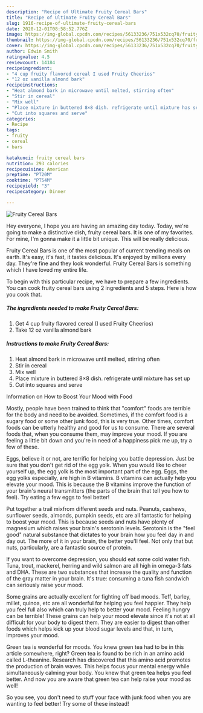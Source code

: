 ```yaml
---
description: "Recipe of Ultimate Fruity Cereal Bars"
title: "Recipe of Ultimate Fruity Cereal Bars"
slug: 1916-recipe-of-ultimate-fruity-cereal-bars
date: 2020-12-01T08:58:52.776Z
image: https://img-global.cpcdn.com/recipes/56133236/751x532cq70/fruity-cereal-bars-recipe-main-photo.jpg
thumbnail: https://img-global.cpcdn.com/recipes/56133236/751x532cq70/fruity-cereal-bars-recipe-main-photo.jpg
cover: https://img-global.cpcdn.com/recipes/56133236/751x532cq70/fruity-cereal-bars-recipe-main-photo.jpg
author: Edwin Smith
ratingvalue: 4.5
reviewcount: 14184
recipeingredient:
- "4 cup fruity flavored cereal I used Fruity Cheerios"
- "12 oz vanilla almond bark"
recipeinstructions:
- "Heat almond bark in microwave until melted, stirring often"
- "Stir in cereal"
- "Mix well"
- "Place mixture in buttered 8×8 dish. refrigerate until mixture has set up"
- "Cut into squares and serve"
categories:
- Recipe
tags:
- fruity
- cereal
- bars

katakunci: fruity cereal bars 
nutrition: 293 calories
recipecuisine: American
preptime: "PT20M"
cooktime: "PT54M"
recipeyield: "3"
recipecategory: Dinner

---
```



![Fruity Cereal Bars](https://img-global.cpcdn.com/recipes/56133236/751x532cq70/fruity-cereal-bars-recipe-main-photo.jpg)

Hey everyone, I hope you are having an amazing day today. Today, we're going to make a distinctive dish, fruity cereal bars. It is one of my favorites. For mine, I'm gonna make it a little bit unique. This will be really delicious.



Fruity Cereal Bars is one of the most popular of current trending meals on earth. It's easy, it's fast, it tastes delicious. It's enjoyed by millions every day. They're fine and they look wonderful. Fruity Cereal Bars is something which I have loved my entire life.


To begin with this particular recipe, we have to prepare a few ingredients. You can cook fruity cereal bars using 2 ingredients and 5 steps. Here is how you cook that.

<!--inarticleads1-->

##### The ingredients needed to make Fruity Cereal Bars:

1. Get 4 cup fruity flavored cereal (I used Fruity Cheerios)
1. Take 12 oz vanilla almond bark




<!--inarticleads2-->

##### Instructions to make Fruity Cereal Bars:

1. Heat almond bark in microwave until melted, stirring often
1. Stir in cereal
1. Mix well
1. Place mixture in buttered 8×8 dish. refrigerate until mixture has set up
1. Cut into squares and serve




Information on How to Boost Your Mood with Food


Mostly, people have been trained to think that "comfort" foods are terrible for the body and need to be avoided. Sometimes, if the comfort food is a sugary food or some other junk food, this is very true. Other times, comfort foods can be utterly healthy and good for us to consume. There are several foods that, when you consume them, may improve your mood. If you are feeling a little bit down and you're in need of a happiness pick me up, try a few of these.

Eggs, believe it or not, are terrific for helping you battle depression. Just be sure that you don't get rid of the egg yolk. When you would like to cheer yourself up, the egg yolk is the most important part of the egg. Eggs, the egg yolks especially, are high in B vitamins. B vitamins can actually help you elevate your mood. This is because the B vitamins improve the function of your brain's neural transmitters (the parts of the brain that tell you how to feel). Try eating a few eggs to feel better!

Put together a trail mixfrom different seeds and nuts. Peanuts, cashews, sunflower seeds, almonds, pumpkin seeds, etc are all fantastic for helping to boost your mood. This is because seeds and nuts have plenty of magnesium which raises your brain's serotonin levels. Serotonin is the "feel good" natural substance that dictates to your brain how you feel day in and day out. The more of it in your brain, the better you'll feel. Not only that but nuts, particularly, are a fantastic source of protein.

If you want to overcome depression, you should eat some cold water fish. Tuna, trout, mackerel, herring and wild salmon are all high in omega-3 fats and DHA. These are two substances that increase the quality and function of the gray matter in your brain. It's true: consuming a tuna fish sandwich can seriously raise your mood. 

Some grains are actually excellent for fighting off bad moods. Teff, barley, millet, quinoa, etc are all wonderful for helping you feel happier. They help you feel full also which can truly help to better your mood. Feeling hungry can be terrible! These grains can help your mood elevate since it's not at all difficult for your body to digest them. They are easier to digest than other foods which helps kick up your blood sugar levels and that, in turn, improves your mood.

Green tea is wonderful for moods. You knew green tea had to be in this article somewhere, right? Green tea is found to be rich in an amino acid called L-theanine. Research has discovered that this amino acid promotes the production of brain waves. This helps focus your mental energy while simultaneously calming your body. You knew that green tea helps you feel better. And now you are aware that green tea can help raise your mood as well!

So you see, you don't need to stuff your face with junk food when you are wanting to feel better! Try some of these instead!

